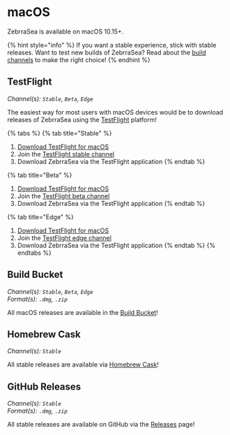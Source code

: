 # macOS

ZebrraSea is available on macOS 10.15+.

{% hint style="info" %}
If you want a stable experience, stick with stable releases. Want to test new builds of ZebrraSea? Read about the [build channels](https://docs.zebrrasea.app/getting-started/build-channels) to make the right choice!
{% endhint %}

## TestFlight

_Channel(s): `Stable`, `Beta`, `Edge`_

The easiest way for most users with macOS devices would be to download releases of ZebrraSea using the [TestFlight](https://apps.apple.com/app/testflight/id899247664) platform!

{% tabs %}
{% tab title="Stable" %}
1. [Download TestFlight for macOS](https://apps.apple.com/app/testflight/id899247664)
2. Join the [TestFlight stable channel](https://www.zebrrasea.app/testflight/stable)
3. Download ZebrraSea via the TestFlight application
{% endtab %}

{% tab title="Beta" %}
1. [Download TestFlight for macOS](https://apps.apple.com/app/testflight/id899247664)
2. Join the [TestFlight beta channel](https://www.zebrrasea.app/testflight/beta)
3. Download ZebrraSea via the TestFlight application
{% endtab %}

{% tab title="Edge" %}
1. [Download TestFlight for macOS](https://apps.apple.com/app/testflight/id899247664)
2. Join the [TestFlight edge channel](https://www.zebrrasea.app/testflight/edge)
3. Download ZebrraSea via the TestFlight application
{% endtab %}
{% endtabs %}

## Build Bucket

_Channel(s): `Stable`, `Beta`, `Edge`_\
_Format(s): `.dmg`, `.zip`_

All macOS releases are available in the [Build Bucket](https://builds.zebrrasea.app/#latest/)!

## Homebrew Cask

_Channel(s): `Stable`_

All stable releases are available via [Homebrew Cask](https://formulae.brew.sh/cask/zebrrasea)!

## GitHub Releases

_Channel(s): `Stable`_\
_Format(s): `.dmg`, `.zip`_

All stable releases are available on GitHub via the [Releases](https://github.com/YourUsername/ZebrraSea/releases) page!

